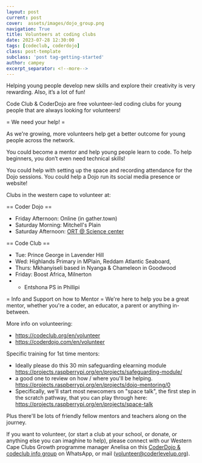 ```yaml
---
layout: post
current: post
cover:  assets/images/dojo_group.png
navigation: True
title: Volunteers at coding clubs
date: 2023-07-28 12:30:00
tags: [codeclub, coderdojo]
class: post-template
subclass: 'post tag-getting-started'
author: campey
excerpt_separator: <!--more-->
---
```


Helping young people develop new skills and explore their creativity is very
rewarding. Also, it’s a lot of fun!

Code Club & CoderDojo are free volunteer-led coding clubs for young people that are always looking for volunteers!

= We need your help! =

As we're growing, more volunteers help get a better outcome for young people across the network.

You could become a mentor and help young people learn to code. To help beginners, you don’t even need technical skills! 

You could help with setting up the space and recording attendance for the
Dojo sessions. You could help a Dojo run its social media presence or website!

Clubs in the western cape to volunteer at:

== Coder Dojo ==
 * Friday Afternoon: Online (in gather.town)
 * Saturday Morning: Mitchell's Plain 
 * Saturday Afternoon: [ORT @ Science center](https://zen.coderdojo.com/dojos/za/western-cape/cape-town-western-cape/observatory-cape-town-ortsa-cape-science-centre)

== Code Club ==
 * Tue: Prince George in Lavender Hill
 * Wed: Highlands Primary in MPlain, Reddam Atlantic Seaboard, 
 * Thurs: Mkhanyiseli based in Nyanga & Chameleon in Goodwood
 * Friday: Boost Africa, Milnerton
 * + Entshona PS in Phillipi


= Info and Support on how to Mentor = 
We're here to help you be a great mentor, whether you're a coder, an educator, a parent or anything in-between.

More info on volunteering:
 * https://codeclub.org/en/volunteer
 * https://coderdojo.com/en/volunteer

Specific training for 1st time mentors:
 * Ideally please do this 30 min safeguarding elearning module https://projects.raspberrypi.org/en/projects/safeguarding-module/ 
 * a good one to review on how / where you'll be helping.
https://projects.raspberrypi.org/en/projects/dojo-mentoring/0 
 * Specifically, we'll start most newcomers on "space talk", the first step in the scratch pathway, that you can play through here: https://projects.raspberrypi.org/en/projects/space-talk 

Plus there'll be lots of friendly fellow mentors and teachers along on the journey.


<!--more-->

If you want to volunteer, (or start a club at your school, or donate, or anything else you can imaghine to help), please connect with our Western Cape Clubs Growth programme manager Anelisa on this [CoderDojo & codeclub info group](https://chat.whatsapp.com/CyJGjMcAXpG4dpIJuxOZnU) on WhatsApp, or mail (volunteer@coderlevelup.org).

